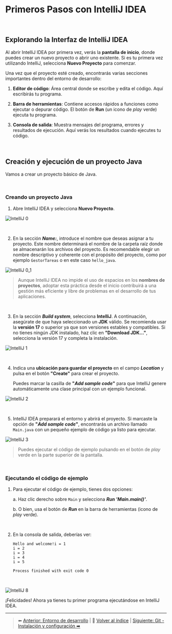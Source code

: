 # Primeros Pasos con IntelliJ IDEA
	
<br>

## Explorando la Interfaz de IntelliJ IDEA

Al abrir IntelliJ IDEA por primera vez, verás la **pantalla de inicio**, donde puedes crear un nuevo proyecto o abrir uno existente. Si es tu primera vez utilizando IntelliJ, selecciona **Nuevo Proyecto** para comenzar.

Una vez que el proyecto esté creado, encontrarás varias secciones importantes dentro del entorno de desarrollo:

1. **Editor de código**: Área central donde se escribe y edita el código. Aquí escribirás tu programa.
   
2. **Barra de herramientas**: Contiene accesos rápidos a funciones como ejecutar o depurar código. El botón de **Run** (un icono de _play_ verde) ejecuta tu programa.
   
3. **Consola de salida**: Muestra mensajes del programa, errores y resultados de ejecución. Aquí verás los resultados cuando ejecutes tu código.

<br>

## Creación y ejecución de un proyecto Java

Vamos a crear un proyecto básico de Java.

<br>

### Creando un proyecto Java

1. Abre IntelliJ IDEA y selecciona **Nuevo Proyecto**.

![IntelliJ 0](./resources/00_intellij.png)
	
<br>

2. En la sección **_Name:_**, introduce el nombre que deseas asignar a tu proyecto. Este nombre determinará el nombre de la carpeta raíz donde se almacenarán los archivos del proyecto. Es recomendable elegir un nombre descriptivo y coherente con el propósito del proyecto, como por ejemplo `GestorTareas` o en este caso `hello_java`.

![IntelliJ 0_1](./resources/00_1_intellij.png)

> 	Aunque IntelliJ IDEA no impide el uso de espacios en los **nombres de proyectos**, adoptar esta práctica desde el inicio contribuirá a una gestión más eficiente y libre de problemas en el desarrollo de tus aplicaciones.

<br>

3. En la sección **_Build system_**, selecciona **IntelliJ**. A continuación, asegúrate de que haya seleccionado un **JDK** válido. Se recomienda usar la **versión 17** o superior ya que son versiones estables y compatibles. Si no tienes ningún JDK instalado, haz clic en **"Download JDK..."**, selecciona la versión 17 y completa la instalación.

![IntelliJ 1](./resources/01_intellij.png)

<br>

4. Indica una **ubicación para guardar el proyecto** en el campo **_Location_** y pulsa en el botón **"Create"** para crear el proyecto.

	Puedes marcar la casilla de **"_Add sample code_"** para que IntelliJ genere automáticamente una clase principal con un ejemplo funcional.

![IntelliJ 2](./resources/02_intellij.png)

<br>

5. IntelliJ IDEA preparará el entorno y abrirá el proyecto. Si marcaste la opción de **"_Add sample code_"**, encontrarás un archivo llamado `Main.java` con un pequeño ejemplo de código ya listo para ejecutar.

![IntelliJ 3](./resources/03_intellij.png)

> Puedes ejecutar el código de ejemplo pulsando en el botón de _play_ verde en la parte superior de la pantalla.

<br>

### Ejecutando el código de ejemplo

1. Para ejecutar el código de ejemplo, tienes dos opciones:
   
    a. Haz clic derecho sobre `Main` y selecciona **_Run 'Main.main()'_**.
    
    b. O bien, usa el botón de **_Run_** en la barra de herramientas (icono de _play_ verde).

<br>

2. En la consola de salida, deberías ver:

    ```
    Hello and welcome!i = 1
	i = 2
	i = 3
	i = 4
	i = 5
	
	Process finished with exit code 0
    ```
	
<br>

![IntelliJ 8](./resources/07_intellij.png)

¡Felicidades! Ahora ya tienes tu primer programa ejecutándose en IntelliJ IDEA.

---
> ⬅ [Anterior: Entorno de desarrollo](01_entorno_de_desarrollo.md) | 📂 [Volver al índice](../README.md) | [Siguiente: Git - Instalación y configuración ➡](../04-git/00_instalacion_configuracion.md)

